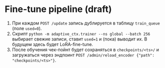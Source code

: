 # Fine-tune pipeline (draft)

1. При каждом `POST /update` запись дублируется в таблицу `train_queue` (поле `used=0`).
2. Скрипт `python -m adaptive_ctx.trainer --ns global --batch 256` выбирает свежие записи,
   ставит `used=1` и (пока) выводит их. В будущем здесь будет LoRA-fine-tune.
3. После обучения чек-пойнт будет сохраняться в `checkpoints/<ts>/` и загружаться через
   эндпоинт `POST /admin/reload_encoder {"path": "checkpoints/<ts>"}`.